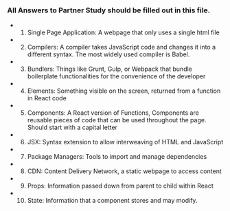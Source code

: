 ### All Answers to Partner Study should be filled out in this file.

 * 1. Single Page Application: A webpage that only uses a single html file
 * 2. Compilers:  A compiler takes JavaScript code and changes it into a different syntax. The most widely used compiler is Babel.
 * 3. Bundlers: Things like Grunt, Gulp, or Webpack that bundle boilerplate functionalities for the convenience of the developer
 * 4. Elements: Something visible on the screen, returned from a function in React code
 * 5. Components: A React version of Functions, Components are reusable pieces of code that can be used throughout the page. Should start with a capital letter
 * 6. JSX: Syntax extension to allow interweaving of HTML and JavaScript
 * 7. Package Managers: Tools to import and manage dependencies
 * 8. CDN: Content Delivery Network, a static webpage to access content
 * 9. Props: Information passed down from parent to child within React
 * 10. State: Information that a component stores and may modify.
